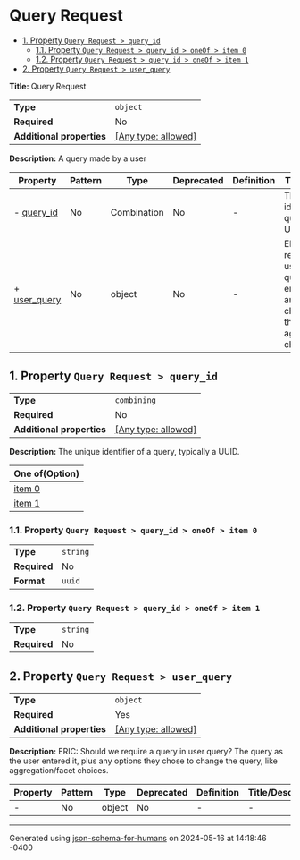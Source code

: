 # Query Request

- [1. Property `Query Request > query_id`](#query_id)
  - [1.1. Property `Query Request > query_id > oneOf > item 0`](#query_id_oneOf_i0)
  - [1.2. Property `Query Request > query_id > oneOf > item 1`](#query_id_oneOf_i1)
- [2. Property `Query Request > user_query`](#user_query)

**Title:** Query Request

|                           |                                                                           |
| ------------------------- | ------------------------------------------------------------------------- |
| **Type**                  | `object`                                                                  |
| **Required**              | No                                                                        |
| **Additional properties** | [[Any type: allowed]](# "Additional Properties of any type are allowed.") |

**Description:** A query made by a user

| Property                     | Pattern | Type        | Deprecated | Definition | Title/Description                                                                                                                                                 |
| ---------------------------- | ------- | ----------- | ---------- | ---------- | ----------------------------------------------------------------------------------------------------------------------------------------------------------------- |
| - [query_id](#query_id )     | No      | Combination | No         | -          | The unique identifier of a query, typically a UUID.                                                                                                               |
| + [user_query](#user_query ) | No      | object      | No         | -          | ERIC: Should we require a query in user query? The query as the user entered it, plus any options they chose to change the query, like aggregation/facet choices. |

## <a name="query_id"></a>1. Property `Query Request > query_id`

|                           |                                                                           |
| ------------------------- | ------------------------------------------------------------------------- |
| **Type**                  | `combining`                                                               |
| **Required**              | No                                                                        |
| **Additional properties** | [[Any type: allowed]](# "Additional Properties of any type are allowed.") |

**Description:** The unique identifier of a query, typically a UUID.

| One of(Option)               |
| ---------------------------- |
| [item 0](#query_id_oneOf_i0) |
| [item 1](#query_id_oneOf_i1) |

### <a name="query_id_oneOf_i0"></a>1.1. Property `Query Request > query_id > oneOf > item 0`

|              |          |
| ------------ | -------- |
| **Type**     | `string` |
| **Required** | No       |
| **Format**   | `uuid`   |

### <a name="query_id_oneOf_i1"></a>1.2. Property `Query Request > query_id > oneOf > item 1`

|              |          |
| ------------ | -------- |
| **Type**     | `string` |
| **Required** | No       |

## <a name="user_query"></a>2. Property `Query Request > user_query`

|                           |                                                                           |
| ------------------------- | ------------------------------------------------------------------------- |
| **Type**                  | `object`                                                                  |
| **Required**              | Yes                                                                       |
| **Additional properties** | [[Any type: allowed]](# "Additional Properties of any type are allowed.") |

**Description:** ERIC: Should we require a query in user query? The query as the user entered it, plus any options they chose to change the query, like aggregation/facet choices.

| Property                                | Pattern | Type   | Deprecated | Definition | Title/Description |
| --------------------------------------- | ------- | ------ | ---------- | ---------- | ----------------- |
| - [](#user_query_additionalProperties ) | No      | object | No         | -          | -                 |

----------------------------------------------------------------------------------------------------------------------------
Generated using [json-schema-for-humans](https://github.com/coveooss/json-schema-for-humans) on 2024-05-16 at 14:18:46 -0400
